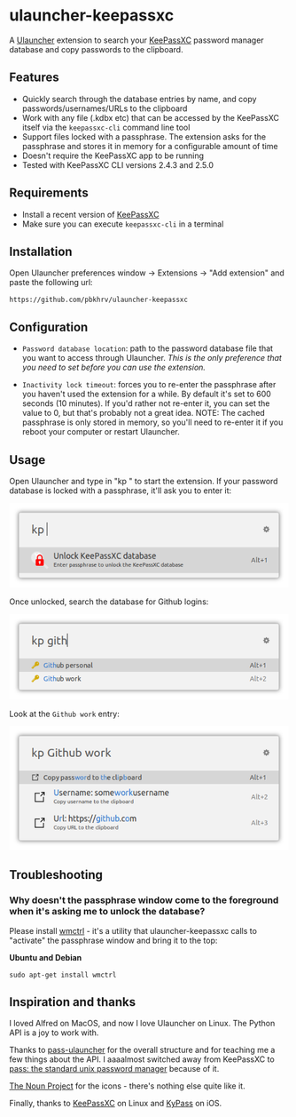 # ulauncher-keepassxc

A [Ulauncher](https://ulauncher.io/) extension to search your [KeePassXC](https://keepassxc.org/) password manager database and copy passwords to the clipboard.

## Features

- Quickly search through the database entries by name, and copy passwords/usernames/URLs to the clipboard
- Work with any file (.kdbx etc) that can be accessed by the KeePassXC itself via the `keepassxc-cli` command line tool
- Support files locked with a passphrase. The extension asks for the passphrase and stores it in memory for a configurable amount of time
- Doesn't require the KeePassXC app to be running
- Tested with KeePassXC CLI versions 2.4.3 and 2.5.0

## Requirements

- Install a recent version of [KeePassXC](https://keepassxc.org/download/)
- Make sure you can execute `keepassxc-cli` in a terminal

## Installation

Open Ulauncher preferences window -> Extensions -> "Add extension" and paste the following url:

```
https://github.com/pbkhrv/ulauncher-keepassxc
```

## Configuration

- `Password database location`: path to the password database file that you want to access through Ulauncher. *This is the only preference that you need to set before you can use the extension.*

- `Inactivity lock timeout`: forces you to re-enter the passphrase after you haven't used the extension for a while. By default it's set to 600 seconds (10 minutes). If you'd rather not re-enter it, you can set the value to 0, but that's probably not a great idea. NOTE: The cached passphrase is only stored in memory, so you'll need to re-enter it if you reboot your computer or restart Ulauncher.

## Usage

Open Ulauncher and type in "kp " to start the extension. If your password database is locked with a passphrase, it'll ask you to enter it:

![Unlock Database](images/screenshots/unlock-database.png)

Once unlocked, search the database for Github logins:

![Search](images/screenshots/search1.png)

Look at the `Github work` entry:

![Entry details](images/screenshots/details1.png)

## Troubleshooting

### Why doesn't the passphrase window come to the foreground when it's asking me to unlock the database?

Please install [wmctrl](http://tripie.sweb.cz/utils/wmctrl/) - it's a utility that ulauncher-keepassxc calls to "activate" the passphrase window and bring it to the top:

**Ubuntu and Debian**
```shell
sudo apt-get install wmctrl
```

## Inspiration and thanks

I loved Alfred on MacOS, and now I love Ulauncher on Linux. The Python API is a joy to work with.

Thanks to [pass-ulauncher](https://github.com/yannishuber/pass-ulauncher) for the overall structure and for teaching me a few things about the API. I aaaalmost switched away from KeePassXC to [pass: the standard unix password manager](https://www.passwordstore.org/) because of it.

[The Noun Project](https://thenounproject.com/) for the icons - there's nothing else quite like it.

Finally, thanks to [KeePassXC](https://keepassxc.org/) on Linux and [KyPass](https://www.kyuran.be/software/kypass/) on iOS.
